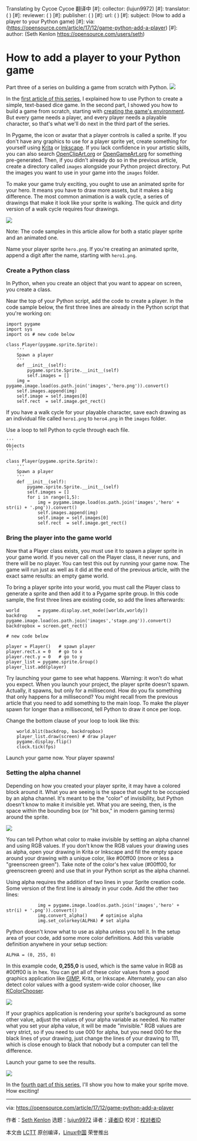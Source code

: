 Translating by Cycoe
Cycoe 翻译中
[#]: collector: (lujun9972)
[#]: translator: ( )
[#]: reviewer: ( )
[#]: publisher: ( )
[#]: url: ( )
[#]: subject: (How to add a player to your Python game)
[#]: via: (https://opensource.com/article/17/12/game-python-add-a-player)
[#]: author: (Seth Kenlon https://opensource.com/users/seth)

How to add a player to your Python game
======
Part three of a series on building a game from scratch with Python.
![](https://opensource.com/sites/default/files/styles/image-full-size/public/lead-images/python3-game.png?itok=jG9UdwC3)

In the [first article of this series][1], I explained how to use Python to create a simple, text-based dice game. In the second part, I showed you how to build a game from scratch, starting with [creating the game's environment][2]. But every game needs a player, and every player needs a playable character, so that's what we'll do next in the third part of the series.

In Pygame, the icon or avatar that a player controls is called a sprite. If you don't have any graphics to use for a player sprite yet, create something for yourself using [Krita][3] or [Inkscape][4]. If you lack confidence in your artistic skills, you can also search [OpenClipArt.org][5] or [OpenGameArt.org][6] for something pre-generated. Then, if you didn't already do so in the previous article, create a directory called `images` alongside your Python project directory. Put the images you want to use in your game into the `images` folder.

To make your game truly exciting, you ought to use an animated sprite for your hero. It means you have to draw more assets, but it makes a big difference. The most common animation is a walk cycle, a series of drawings that make it look like your sprite is walking. The quick and dirty version of a walk cycle requires four drawings.

![](https://opensource.com/sites/default/files/u128651/walk-cycle-poses.jpg)

Note: The code samples in this article allow for both a static player sprite and an animated one.

Name your player sprite `hero.png`. If you're creating an animated sprite, append a digit after the name, starting with `hero1.png`.

### Create a Python class

In Python, when you create an object that you want to appear on screen, you create a class.

Near the top of your Python script, add the code to create a player. In the code sample below, the first three lines are already in the Python script that you're working on:

```
import pygame
import sys
import os # new code below

class Player(pygame.sprite.Sprite):
    '''
    Spawn a player
    '''
    def __init__(self):
        pygame.sprite.Sprite.__init__(self)
        self.images = []
    img = pygame.image.load(os.path.join('images','hero.png')).convert()
    self.images.append(img)
    self.image = self.images[0]
    self.rect  = self.image.get_rect()
```

If you have a walk cycle for your playable character, save each drawing as an individual file called `hero1.png` to `hero4.png` in the `images` folder.

Use a loop to tell Python to cycle through each file.

```
'''
Objects
'''

class Player(pygame.sprite.Sprite):
    '''
    Spawn a player
    '''
    def __init__(self):
        pygame.sprite.Sprite.__init__(self)
        self.images = []
        for i in range(1,5):
            img = pygame.image.load(os.path.join('images','hero' + str(i) + '.png')).convert()
            self.images.append(img)
            self.image = self.images[0]
            self.rect  = self.image.get_rect()
```

### Bring the player into the game world

Now that a Player class exists, you must use it to spawn a player sprite in your game world. If you never call on the Player class, it never runs, and there will be no player. You can test this out by running your game now. The game will run just as well as it did at the end of the previous article, with the exact same results: an empty game world.

To bring a player sprite into your world, you must call the Player class to generate a sprite and then add it to a Pygame sprite group. In this code sample, the first three lines are existing code, so add the lines afterwards:

```
world       = pygame.display.set_mode([worldx,worldy])
backdrop    = pygame.image.load(os.path.join('images','stage.png')).convert()
backdropbox = screen.get_rect()

# new code below

player = Player()   # spawn player
player.rect.x = 0   # go to x
player.rect.y = 0   # go to y
player_list = pygame.sprite.Group()
player_list.add(player)
```

Try launching your game to see what happens. Warning: it won't do what you expect. When you launch your project, the player sprite doesn't spawn. Actually, it spawns, but only for a millisecond. How do you fix something that only happens for a millisecond? You might recall from the previous article that you need to add something to the main loop. To make the player spawn for longer than a millisecond, tell Python to draw it once per loop.

Change the bottom clause of your loop to look like this:

```
    world.blit(backdrop, backdropbox)
    player_list.draw(screen) # draw player
    pygame.display.flip()
    clock.tick(fps)
```

Launch your game now. Your player spawns!

### Setting the alpha channel

Depending on how you created your player sprite, it may have a colored block around it. What you are seeing is the space that ought to be occupied by an alpha channel. It's meant to be the "color" of invisibility, but Python doesn't know to make it invisible yet. What you are seeing, then, is the space within the bounding box (or "hit box," in modern gaming terms) around the sprite.

![](https://opensource.com/sites/default/files/u128651/greenscreen.jpg)

You can tell Python what color to make invisible by setting an alpha channel and using RGB values. If you don't know the RGB values your drawing uses as alpha, open your drawing in Krita or Inkscape and fill the empty space around your drawing with a unique color, like #00ff00 (more or less a "greenscreen green"). Take note of the color's hex value (#00ff00, for greenscreen green) and use that in your Python script as the alpha channel.

Using alpha requires the addition of two lines in your Sprite creation code. Some version of the first line is already in your code. Add the other two lines:

```
            img = pygame.image.load(os.path.join('images','hero' + str(i) + '.png')).convert()
            img.convert_alpha()     # optimise alpha
            img.set_colorkey(ALPHA) # set alpha
```

Python doesn't know what to use as alpha unless you tell it. In the setup area of your code, add some more color definitions. Add this variable definition anywhere in your setup section:

```
ALPHA = (0, 255, 0)
```

In this example code, **0,255,0** is used, which is the same value in RGB as #00ff00 is in hex. You can get all of these color values from a good graphics application like [GIMP][7], Krita, or Inkscape. Alternately, you can also detect color values with a good system-wide color chooser, like [KColorChooser][8].

![](https://opensource.com/sites/default/files/u128651/kcolor.png)

If your graphics application is rendering your sprite's background as some other value, adjust the values of your alpha variable as needed. No matter what you set your alpha value, it will be made "invisible." RGB values are very strict, so if you need to use 000 for alpha, but you need 000 for the black lines of your drawing, just change the lines of your drawing to 111, which is close enough to black that nobody but a computer can tell the difference.

Launch your game to see the results.

![](https://opensource.com/sites/default/files/u128651/alpha.jpg)

In the [fourth part of this series][9], I'll show you how to make your sprite move. How exciting!

--------------------------------------------------------------------------------

via: https://opensource.com/article/17/12/game-python-add-a-player

作者：[Seth Kenlon][a]
选题：[lujun9972][b]
译者：[译者ID](https://github.com/译者ID)
校对：[校对者ID](https://github.com/校对者ID)

本文由 [LCTT](https://github.com/LCTT/TranslateProject) 原创编译，[Linux中国](https://linux.cn/) 荣誉推出

[a]: https://opensource.com/users/seth
[b]: https://github.com/lujun9972
[1]: https://opensource.com/article/17/10/python-101
[2]: https://opensource.com/article/17/12/program-game-python-part-2-creating-game-world
[3]: http://krita.org
[4]: http://inkscape.org
[5]: http://openclipart.org
[6]: https://opengameart.org/
[7]: http://gimp.org
[8]: https://github.com/KDE/kcolorchooser
[9]: https://opensource.com/article/17/12/program-game-python-part-4-moving-your-sprite
